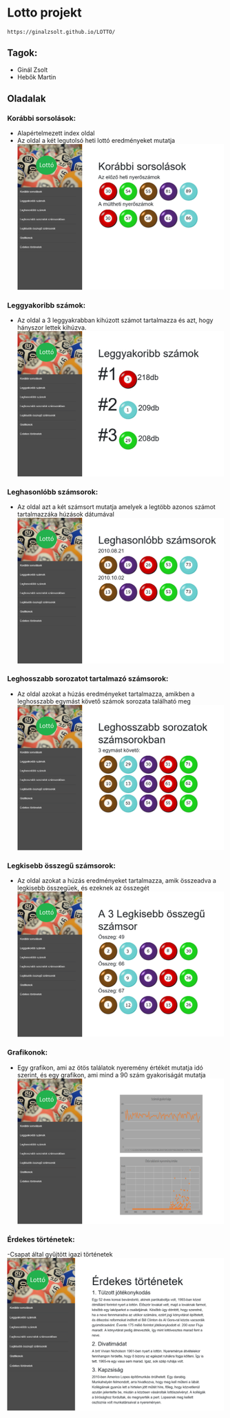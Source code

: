 # Lotto projekt
    https://ginalzsolt.github.io/LOTTO/

## Tagok:
- Ginál Zsolt
- Hebők Martin
## Oladalak
### Korábbi sorsolások:
- Alapértelmezett index oldal 
- Az oldal a két legutolsó heti lottó eredményeket mutatja
![index.html](/kepek/index.png)
### Leggyakoribb számok:
- Az oldal a 3 leggyakrabban kihúzott számot tartalmazza és azt, hogy hányszor lettek kihúzva.
![gyakori.html](/kepek/gyakori.png)
### Leghasonlóbb számsorok:
- Az oldal azt a két számsort mutatja amelyek a legtöbb azonos számot tartalmazzáka húzások dátumával
![hasonlo.html](/kepek/hasonlo.png)
### Leghosszabb sorozatot tartalmazó számsorok:
- Az oldal azokat a húzás eredményeket tartalmazza, amikben a leghosszabb egymást követő számok sorozata található meg
![sor.html](/kepek/sor.png)
### Legkisebb összegű számsorok:
- Az oldal azokat a húzás eredményeket tartalmazza, amik összeadva a legkisebb összegüek, és ezeknek az összegét
![kisebb.html](/kepek/kisebb.png)
### Grafikonok:
- Egy grafikon, ami az ötös találatok nyeremény értékét mutatja idó szerint, és egy grafikon, ami mind a 90 szám gyakoriságát mutatja
![grafikon.html](/kepek/grafikon.png)
### Érdekes történetek:
-Csapat által gyűjtött igazi történetek
![erdekes.html](/kepek/erdekes.png)